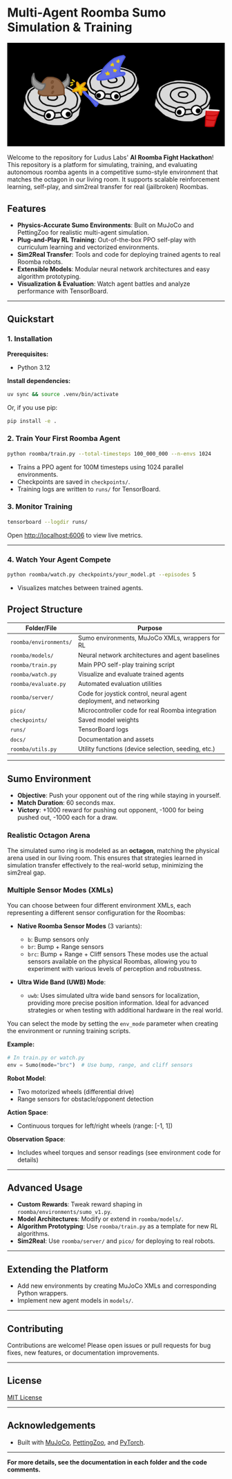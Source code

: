 # Multi-Agent Roomba Sumo Simulation & Training

![Roomba Teams](docs/assets/room_team_white.png)

Welcome to the repository for Ludus Labs' **AI Roomba Fight Hackathon**! This repository is a platform for simulating, training, and evaluating autonomous roomba agents in a competitive sumo-style environment that matches the octagon in our living room. It supports scalable reinforcement learning, self-play, and sim2real transfer for real (jailbroken) Roombas. 

## Features

- **Physics-Accurate Sumo Environments**: Built on MuJoCo and PettingZoo for realistic multi-agent simulation.
- **Plug-and-Play RL Training**: Out-of-the-box PPO self-play with curriculum learning and vectorized environments.
- **Sim2Real Transfer**: Tools and code for deploying trained agents to real Roomba robots.
- **Extensible Models**: Modular neural network architectures and easy algorithm prototyping.
- **Visualization & Evaluation**: Watch agent battles and analyze performance with TensorBoard.

---

## Quickstart

### 1. Installation

**Prerequisites:**
- Python 3.12

**Install dependencies:**
```bash
uv sync && source .venv/bin/activate
```
Or, if you use pip:
```bash
pip install -e .
```

### 2. Train Your First Roomba Agent

```bash
python roomba/train.py --total-timesteps 100_000_000 --n-envs 1024
```
- Trains a PPO agent for 100M timesteps using 1024 parallel environments.
- Checkpoints are saved in `checkpoints/`.
- Training logs are written to `runs/` for TensorBoard.

### 3. Monitor Training

```bash
tensorboard --logdir runs/
```
Open [http://localhost:6006](http://localhost:6006) to view live metrics.

---

### 4. Watch Your Agent Compete

```bash
python roomba/watch.py checkpoints/your_model.pt --episodes 5
```
- Visualizes matches between trained agents.

## Project Structure

| Folder/File         | Purpose                                                                 |
|---------------------|-------------------------------------------------------------------------|
| `roomba/environments/`     | Sumo environments, MuJoCo XMLs, wrappers for RL                         |
| `roomba/models/`           | Neural network architectures and agent baselines                        |
| `roomba/train.py`          | Main PPO self-play training script                                      |
| `roomba/watch.py`          | Visualize and evaluate trained agents                                   |
| `roomba/evaluate.py`       | Automated evaluation utilities                                          |
| `roomba/server/`           | Code for joystick control, neural agent deployment, and networking      |
| `pico/`             | Microcontroller code for real Roomba integration                        |
| `checkpoints/`      | Saved model weights                                                     |
| `runs/`             | TensorBoard logs                                                        |
| `docs/`             | Documentation and assets                                                |
| `roomba/utils.py`          | Utility functions (device selection, seeding, etc.)                     |

---

## Sumo Environment

- **Objective**: Push your opponent out of the ring while staying in yourself.
- **Match Duration**: 60 seconds max.
- **Victory**: +1000 reward for pushing out opponent, -1000 for being pushed out, -1000 each for a draw.

### Realistic Octagon Arena

The simulated sumo ring is modeled as an **octagon**, matching the physical arena used in our living room. This ensures that strategies learned in simulation transfer effectively to the real-world setup, minimizing the sim2real gap.

### Multiple Sensor Modes (XMLs)

You can choose between four different environment XMLs, each representing a different sensor configuration for the Roombas:

- **Native Roomba Sensor Modes** (3 variants):
  - `b`: Bump sensors only
  - `br`: Bump + Range sensors
  - `brc`: Bump + Range + Cliff sensors
  These modes use the actual sensors available on the physical Roombas, allowing you to experiment with various levels of perception and robustness.

- **Ultra Wide Band (UWB) Mode**:
  - `uwb`: Uses simulated ultra wide band sensors for localization, providing more precise position information. Ideal for advanced strategies or when testing with additional hardware in the real world.

You can select the mode by setting the `env_mode` parameter when creating the environment or running training scripts.

**Example:**
```python
# In train.py or watch.py
env = Sumo(mode="brc")  # Use bump, range, and cliff sensors
```

**Robot Model**:  
- Two motorized wheels (differential drive)
- Range sensors for obstacle/opponent detection

**Action Space**:  
- Continuous torques for left/right wheels (range: [-1, 1])

**Observation Space**:  
- Includes wheel torques and sensor readings (see environment code for details)

---

## Advanced Usage

- **Custom Rewards**: Tweak reward shaping in `roomba/environments/sumo_v1.py`.
- **Model Architectures**: Modify or extend in `roomba/models/`.
- **Algorithm Prototyping**: Use `roomba/train.py` as a template for new RL algorithms.
- **Sim2Real**: Use `roomba/server/` and `pico/` for deploying to real robots.

---

## Extending the Platform

- Add new environments by creating MuJoCo XMLs and corresponding Python wrappers.
- Implement new agent models in `models/`.

---

## Contributing

Contributions are welcome! Please open issues or pull requests for bug fixes, new features, or documentation improvements.

---

## License

[MIT License](LICENSE)

---

## Acknowledgements

- Built with [MuJoCo](https://mujoco.org/), [PettingZoo](https://www.pettingzoo.ml/), and [PyTorch](https://pytorch.org/).

---

**For more details, see the documentation in each folder and the code comments.**
